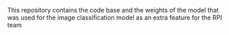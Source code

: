This repository contains the code base and the weights of the model that was used for the image classification model as an extra feature for the RPI team
